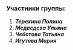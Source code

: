 ### Участники группы:
1. ***Терехина Полина***
2. ***Медведева Ульяна***
3. ***Чеботова Татьяна***
4. ***Игутова Мария***
